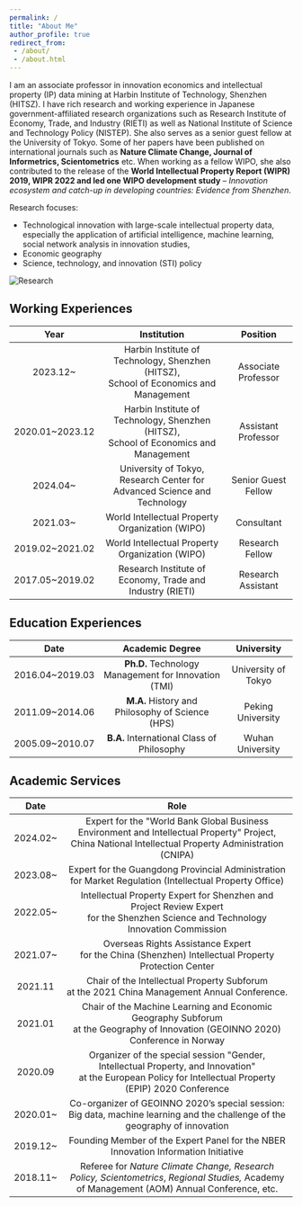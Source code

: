 ```yaml
---
permalink: /
title: "About Me"
author_profile: true
redirect_from: 
 - /about/
 - /about.html
---
```


I am an associate professor in innovation economics and intellectual property (IP) data mining at Harbin Institute of Technology, Shenzhen (HITSZ). I have rich research and working experience in Japanese government-affiliated research organizations such as Research Institute of Economy, Trade, and Industry (RIETI) as well as National Institute of Science and Technology Policy (NISTEP). She also serves as a senior guest fellow at the University of Tokyo. Some of her papers have been published on international journals such as **Nature Climate Change, Journal of Informetrics, Scientometrics** etc. When working as a fellow WIPO, she also contributed to the release of the **World Intellectual Property Report (WIPR) 2019, WIPR 2022 and led one WIPO development study** – *Innovation ecosystem and catch-up in developing countries: Evidence from Shenzhen*.

Research focuses: 

- Technological innovation with large-scale intellectual property data, especially the application of artificial intelligence, machine learning, social network analysis in innovation studies, 
- Economic geography 
- Science, technology, and innovation (STI) policy 

![Research](F:\Dropbox\Github\Yin_Porject\YinDeyun\images\research.png)




Working Experiences
------

|      Year       |                         Institution                          |      Position       |
| :-------------: | :----------------------------------------------------------: | :-----------------: |
|    2023.12~     | Harbin Institute of Technology, Shenzhen (HITSZ),<br>School of Economics and Management | Associate Professor |
| 2020.01~2023.12 | Harbin Institute of Technology, Shenzhen (HITSZ),<br/>School of Economics and Management | Assistant Professor |
|    2024.04~     | University of Tokyo,<br>Research Center for Advanced Science and Technology | Senior Guest Fellow |
|    2021.03~     |       World Intellectual Property Organization (WIPO)        |     Consultant      |
| 2019.02~2021.02 |       World Intellectual Property Organization (WIPO)        |   Research Fellow   |
| 2017.05~2019.02 |  Research Institute of Economy, Trade and Industry (RIETI)   | Research Assistant  |



Education Experiences
------

|      Date       |                   Academic Degree                    |     University      |
| :-------------: | :--------------------------------------------------: | :-----------------: |
| 2016.04~2019.03 | **Ph.D.** Technology Management for Innovation (TMI) | University of Tokyo |
| 2011.09~2014.06 |   **M.A.** History and Philosophy of Science (HPS)   |  Peking University  |
| 2005.09~2010.07 |      **B.A.** International Class of Philosophy      |  Wuhan University   |



## Academic Services

|   Date   |                             Role                             |
| :------: | :----------------------------------------------------------: |
| 2024.02~ | Expert for the "World Bank Global Business Environment and Intellectual Property" Project, China National Intellectual Property Administration (CNIPA) |
| 2023.08~ | Expert for the Guangdong Provincial Administration <br>for Market Regulation (Intellectual Property Office) |
| 2022.05~ | Intellectual Property Expert for Shenzhen and Project Review Expert <br>for the Shenzhen Science and Technology Innovation Commission |
| 2021.07~ | Overseas Rights Assistance Expert <br>for the China (Shenzhen) Intellectual Property Protection Center |
| 2021.11  | Chair of the Intellectual Property Subforum <br>at the 2021 China Management Annual Conference. |
| 2021.01  | Chair of the Machine Learning and Economic Geography Subforum <br>at the Geography of Innovation (GEOINNO 2020) Conference in Norway |
| 2020.09  | Organizer of the special session "Gender, Intellectual Property, and Innovation" <br>at the European Policy for Intellectual Property (EPIP) 2020 Conference |
| 2020.01~ | Co-organizer of GEOINNO 2020’s special session: <br>Big data, machine learning and the challenge of the geography of innovation |
| 2019.12~ | Founding Member of the Expert Panel for the NBER Innovation Information Initiative |
| 2018.11~ | Referee for *Nature Climate Change,* *Research Policy,* *Scientometrics*, *Regional Studies,* Academy of Management (AOM) Annual Conference, etc. |
